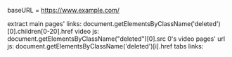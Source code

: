 baseURL = https://www.example.com/

extract main pages' links:
    document.getElementsByClassName('deleted')[0].children[0-20].href 
video js: 
    document.getElementsByClassName("deleted")[0].src 
0's video pages' url js:
    document.getElementsByClassName('deleted')[i].href
tabs links:

